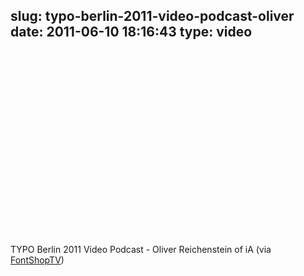 slug: typo-berlin-2011-video-podcast-oliver
date: 2011-06-10 18:16:43
type: video
---

<object width="480" height="295"><param name="movie" value="http://www.youtube.com/v/M3eUxtMWhAU?version=3"></param><param name="allowFullScreen" value="true"></param><param name="allowscriptaccess" value="always"></param><embed src="http://www.youtube.com/v/M3eUxtMWhAU?version=3" type="application/x-shockwave-flash" width="480" height="295" allowscriptaccess="always" allowfullscreen="true"></embed></object>

TYPO Berlin 2011 Video Podcast - Oliver Reichenstein of iA (via [FontShopTV](http://www.youtube.com/watch?v=M3eUxtMWhAU&feature=share))

